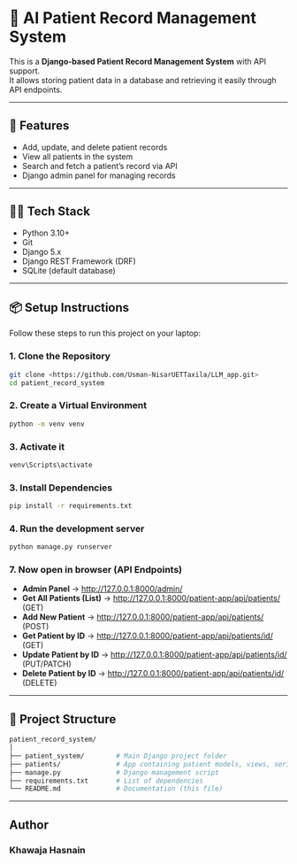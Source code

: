 # 🏥 AI Patient Record Management System  

This is a **Django-based Patient Record Management System** with API support.  
It allows storing patient data in a database and retrieving it easily through API endpoints.  

---

## 🚀 Features
- Add, update, and delete patient records  
- View all patients in the system  
- Search and fetch a patient’s record via API  
- Django admin panel for managing records  

---

## 👨‍💻 Tech Stack
- Python 3.10+
- Git
- Django 5.x
- Django REST Framework (DRF)
- SQLite (default database)

---

## 📦 Setup Instructions  

Follow these steps to run this project on your laptop:  

### 1. Clone the Repository  
```bash
git clone <https://github.com/Usman-NisarUETTaxila/LLM_app.git>
cd patient_record_system
```

### 2. Create a Virtual Environment
```bash
python -m venv venv
```

### 3. Activate it
```bash
venv\Scripts\activate
```

### 3. Install Dependencies
```bash
pip install -r requirements.txt
```

### 4. Run the development server
```bash
python manage.py runserver
```

### 7. Now open in browser (API Endpoints)
- **Admin Panel** → http://127.0.0.1:8000/admin/
- **Get All Patients (List)** → http://127.0.0.1:8000/patient-app/api/patients/  (GET)
- **Add New Patient** → http://127.0.0.1:8000/patient-app/api/patients/  (POST)
- **Get Patient by ID** → http://127.0.0.1:8000/patient-app/api/patients/id/  (GET)
- **Update Patient by ID** → http://127.0.0.1:8000/patient-app/api/patients/id/  (PUT/PATCH)
- **Delete Patient by ID** → http://127.0.0.1:8000/patient-app/api/patients/id/  (DELETE)

---

## 📂 Project Structure
```bash
patient_record_system/
│
├── patient_system/        # Main Django project folder
├── patients/              # App containing patient models, views, serializers
├── manage.py              # Django management script
├── requirements.txt       # List of dependencies
└── README.md              # Documentation (this file)
```

---

## Author
### Khawaja Hasnain
